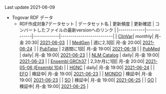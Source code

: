 Last update 2021-06-09
* Togovar RDF データ 
  * RDF作成対象7データセット
    | データセット名     | 更新頻度     | 更新確認     | コンバートしたファイルの最新versionへのリンク | 
    |-------------|-------------|-------------|--------------------------| 
    | [ClinVar](https://www.ncbi.nlm.nih.gov/clinvar/)| monthly| 月-金 20:30| [2021-06-03](https://togovar-stg.biosciencedbc.jp/public/virtuoso/clinvar/latest/)                | 
    | [MedGen](https://www.ncbi.nlm.nih.gov/medgen/)  | 週に2,3回| 月-金 20:00|  [2021-06-24](https://togovar-stg.biosciencedbc.jp/public/virtuoso/medgen/latest/)                | 
    | [PubTator](https://www.ncbi.nlm.nih.gov/research/pubtator/)    | 2週間に1回| 月-金 19:00|  [2021-06-18](https://togovar-stg.biosciencedbc.jp/public/virtuoso/pubtator/latest/)               | 
    | [PubMed](https://pubmed.ncbi.nlm.nih.gov/) | daily| 月-金 19:00|  [2021-06-23](https://togovar-stg.biosciencedbc.jp/public/virtuoso/pubmed/latest/)               | 
    | [NLM Catalog](https://www.ncbi.nlm.nih.gov/nlmcatalog) | daily| 月-金 19:00|  [2021-06-23](https://togovar-stg.biosciencedbc.jp/public/virtuoso/nlm-catalog/latest/)               | 
    | [Ensembl GRCh37](https://grch37.ensembl.org/index.html) | 2,3か月に1回| 月-金 20:00|  [2021-05-06 (Ensembl 104)](https://togovar-stg.biosciencedbc.jp/public/virtuoso/ensembl/latest/) | 
    | [HGNC](https://www.genenames.org/) | daily| 月-金 19:00|  [2021-06-24](https://togovar-stg.biosciencedbc.jp/public/virtuoso/hgnc/latest/)    | 
    | [EFO](https://) | 検証中| 月-金 19:00|  [2021-06-23](https://togovar-stg.biosciencedbc.jp/public/virtuoso/efo/latest/)    | 
    | [MONDO](https://) | 検証中| 月-金 19:00|  [2021-06-23](https://togovar-stg.biosciencedbc.jp/public/virtuoso/mondo/latest/)    | 
    | [SO](https://) | 検証中| 月-金 19:00|  [2021-06-25](https://togovar-stg.biosciencedbc.jp/public/virtuoso/so/latest/)    | 
    | [GO](https://) | 検証中| 月-金 19:00|  [2021-06-25](https://togovar-stg.biosciencedbc.jp/public/virtuoso/go/latest/)    | 


